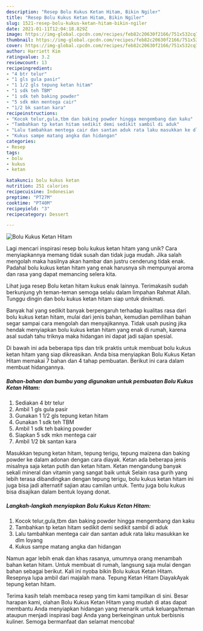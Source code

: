 ```yaml
---
description: "Resep Bolu Kukus Ketan Hitam, Bikin Ngiler"
title: "Resep Bolu Kukus Ketan Hitam, Bikin Ngiler"
slug: 1521-resep-bolu-kukus-ketan-hitam-bikin-ngiler
date: 2021-01-11T12:04:18.829Z
image: https://img-global.cpcdn.com/recipes/feb82c20630f2166/751x532cq70/bolu-kukus-ketan-hitam-foto-resep-utama.jpg
thumbnail: https://img-global.cpcdn.com/recipes/feb82c20630f2166/751x532cq70/bolu-kukus-ketan-hitam-foto-resep-utama.jpg
cover: https://img-global.cpcdn.com/recipes/feb82c20630f2166/751x532cq70/bolu-kukus-ketan-hitam-foto-resep-utama.jpg
author: Harriett Kim
ratingvalue: 3.2
reviewcount: 13
recipeingredient:
- "4 btr telur"
- "1 gls gula pasir"
- "1 1/2 gls tepung ketan hitam"
- "1 sdk teh TBM"
- "1 sdk teh baking powder"
- "5 sdk mkn mentega cair"
- "1/2 bk santan kara"
recipeinstructions:
- "Kocok telur,gula,tbm dan baking powder hingga mengembang dan kaku"
- "Tambahkan tp ketan hitam sedikit demi sedikit sambil di aduk"
- "Lalu tambahkan mentega cair dan santan aduk rata laku masukkan ke dlm loyang"
- "Kukus sampe matang angka dan hidangan"
categories:
- Resep
tags:
- bolu
- kukus
- ketan

katakunci: bolu kukus ketan 
nutrition: 251 calories
recipecuisine: Indonesian
preptime: "PT27M"
cooktime: "PT40M"
recipeyield: "3"
recipecategory: Dessert

---
```



![Bolu Kukus Ketan Hitam](https://img-global.cpcdn.com/recipes/feb82c20630f2166/751x532cq70/bolu-kukus-ketan-hitam-foto-resep-utama.jpg)

Lagi mencari inspirasi resep bolu kukus ketan hitam yang unik? Cara menyiapkannya memang tidak susah dan tidak juga mudah. Jika salah mengolah maka hasilnya akan hambar dan justru cenderung tidak enak. Padahal bolu kukus ketan hitam yang enak harusnya sih mempunyai aroma dan rasa yang dapat memancing selera kita.

Lihat juga resep Bolu ketan hitam kukus enak lainnya. Terimakasih sudah berkunjung yh teman-teman semoga selalu dalam limpahan Rahmat Allah. Tunggu dingin dan bolu kukus ketan hitam siap untuk dinikmati.

Banyak hal yang sedikit banyak berpengaruh terhadap kualitas rasa dari bolu kukus ketan hitam, mulai dari jenis bahan, kemudian pemilihan bahan segar sampai cara mengolah dan menyajikannya. Tidak usah pusing jika hendak menyiapkan bolu kukus ketan hitam yang enak di rumah, karena asal sudah tahu triknya maka hidangan ini dapat jadi sajian spesial.


Di bawah ini ada beberapa tips dan trik praktis untuk membuat bolu kukus ketan hitam yang siap dikreasikan. Anda bisa menyiapkan Bolu Kukus Ketan Hitam memakai 7 bahan dan 4 tahap pembuatan. Berikut ini cara dalam membuat hidangannya.

<!--inarticleads1-->

##### Bahan-bahan dan bumbu yang digunakan untuk pembuatan Bolu Kukus Ketan Hitam:

1. Sediakan 4 btr telur
1. Ambil 1 gls gula pasir
1. Gunakan 1 1/2 gls tepung ketan hitam
1. Gunakan 1 sdk teh TBM
1. Ambil 1 sdk teh baking powder
1. Siapkan 5 sdk mkn mentega cair
1. Ambil 1/2 bk santan kara


Masukkan tepung ketan hitam, tepung terigu, tepung maizena dan baking powder ke dalam adonan dengan cara diayak. Ketan ada beberapa jenis misalnya saja ketan putih dan ketan hitam. Ketan mengandung banyak sekali mineral dan vitamin yang sangat baik untuk Selain rasa gurih yang lebih terasa dibandingkan dengan tepung terigu, bolu kukus ketan hitam ini juga bisa jadi alternatif sajian atau camilan untuk. Tentu juga bolu kukus bisa disajikan dalam bentuk loyang donat. 

<!--inarticleads2-->

##### Langkah-langkah menyiapkan Bolu Kukus Ketan Hitam:

1. Kocok telur,gula,tbm dan baking powder hingga mengembang dan kaku
1. Tambahkan tp ketan hitam sedikit demi sedikit sambil di aduk
1. Lalu tambahkan mentega cair dan santan aduk rata laku masukkan ke dlm loyang
1. Kukus sampe matang angka dan hidangan


Namun agar lebih enak dan khas rasanya, umumnya orang menambah bahan ketan hitam. Untuk membuat di rumah, langsung saja mulai dengan bahan sebagai berikut. Kali ini nyoba bikin Bolu kukus Ketan Hitam. Resepnya lupa ambil dari majalah mana. Tepung Ketan Hitam DiayakAyak tepung ketan hitam. 

Terima kasih telah membaca resep yang tim kami tampilkan di sini. Besar harapan kami, olahan Bolu Kukus Ketan Hitam yang mudah di atas dapat membantu Anda menyiapkan hidangan yang menarik untuk keluarga/teman ataupun menjadi inspirasi bagi Anda yang berkeinginan untuk berbisnis kuliner. Semoga bermanfaat dan selamat mencoba!
